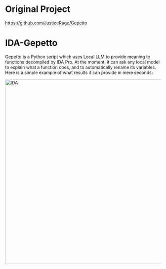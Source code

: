# Original Project
https://github.com/JusticeRage/Gepetto
# IDA-Gepetto
Gepetto is a Python script which uses Local LLM to provide meaning to functions decompiled by IDA Pro. At the moment, it can ask any local model to explain what a function does, and to automatically rename its variables. Here is a simple example of what results it can provide in mere seconds:

<img width="595" alt="IDA" src="https://github.com/apkunpacker/IDA-Gepetto/assets/27184655/565daaaf-7c39-401d-b411-17b2dd90aad3">



